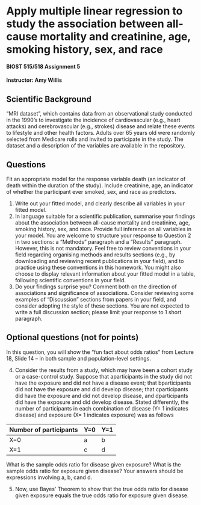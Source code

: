 # Apply multiple linear regression to study the association between all-cause mortality and creatinine, age, smoking history, sex, and race
#### BIOST 515/518 Assignment 5
#### Instructor:  Amy Willis

## Scientific Background 

“MRI dataset”, which contains data from an observational study conducted in the 1990’s to investigate the incidence of cardiovascular (e.g., heart attacks) and cerebrovascular (e.g., strokes) disease and relate these events to lifestyle and other health factors. Adults over 65 years old were randomly selected from Medicare rolls and invited to participate in the study. The dataset and a description of the variables are available in the repository.

## Questions

Fit an appropriate model for the response variable death (an indicator of death within the duration of the study). Include creatinine, age, an indicator of whether the participant ever smoked, sex, and race as predictors.

1. Write out your fitted model, and clearly describe all variables in your fitted model.
2. In language suitable for a scientific publication, summarise your findings about the association between all-cause mortality and creatinine, age, smoking history, sex, and race. Provide full inference on all variables in your model.
You are welcome to structure your response to Question 2 in two sections: a “Methods” paragraph and a “Results” paragraph. However, this is not mandatory. Feel free to review conventions in your field regarding organising methods and results sections (e.g., by downloading and reviewing recent publications
in your field), and to practice using these conventions in this homework. You might also choose to display relevant information about your fitted model in a table, following scientific conventions in your field.
3. Do your findings surprise you? Comment both on the direction of associations and significance of associations.
Consider reviewing some examples of “Discussion” sections from papers in your field, and consider adopting the style of these sections. You are not expected to write a full discussion section; please limit your response to 1 short paragraph.

## Optional questions (not for points)
In this question, you will show the “fun fact about odds ratios” from Lecture 18, Slide 14 – in both sample and population-level settings.

4. Consider the results from a study, which may have been a cohort study or a case-control study. Suppose that aparticipants in the study did not have the exposure and did not have a disease event; that bparticipants did not have the exposure and did develop disease; that cparticipants did have the exposure and did not develop disease, and dparticipants did have the exposure and did develop disease.
Stated differently, the number of participants in each combination of disease (Y= 1 indicates disease) and exposure (X= 1 indicates exposure) was as follows

|Number of participants| Y=0| Y=1|
|--------------------  |----|----|
|X=0| a| b|
|X=1| c|d|

What is the sample odds ratio for disease given exposure? What is the sample odds ratio for exposure given disease? Your answers should be expressions involving a, b, cand d.

5. Now, use Bayes’ Theorem to show that the true odds ratio for disease given exposure equals the true odds ratio for exposure given disease.
